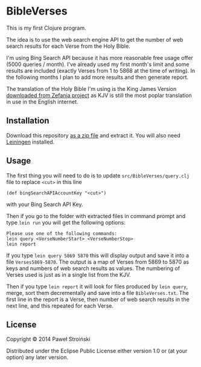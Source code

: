 # BibleVerses

This is my first Clojure program.

The idea is to use the web search engine API to get the number of web search results for each Verse from the Holy Bible.

I'm using Bing Search API because it has more reasonable free usage offer (5000 queries / month).
I've already used my first month's limit and some results are included (exactly Verses from 1 to 5868 at the time of writing).
In the following months I plan to add more results and then generate report.

The translation of the Holy Bible I'm using is the King James Version [downloaded from Zefania project](http://sourceforge.net/projects/zefania-sharp) as KJV is still the most poplar translation in use in the English internet.

## Installation

Download this repository [as a zip file](https://github.com/PawelStroinski/BibleVerses/archive/master.zip) and extract it. You will also need [Leiningen](http://leiningen.org/) installed.

## Usage

The first thing you will need to do is to update `src/BibleVerses/query.clj` file to replace `<cut>` in this line

    (def bingSearchAPIAccountKey "<cut>")

with your Bing Search API Key.

Then if you go to the folder with extracted files in command prompt and type `lein run` you will get the following options:

    Please use one of the following commands:
    lein query <VerseNumberStart> <VerseNumberStop>
    lein report

If you type `lein query 5869 5870` this will display output and save it into a file `Verses5869-5870`.
The output is a map of Verses from 5869 to 5870 as keys and numbers of web search results as values.
The numbering of Verses used is just as in a single list from the KJV.

Then if you type `lein report` it will look for files produced by `lein query`, merge, sort them decrementally and save into a file `BibleVerses.txt`. The first line in the report is a Verse, then number of web search results in the next line, and this repeated for each Verse.

## License

Copyright © 2014 Paweł Stroiński

Distributed under the Eclipse Public License either version 1.0 or (at
your option) any later version.
